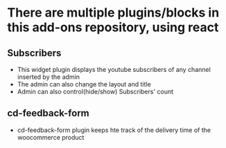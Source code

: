 # There are multiple plugins/blocks in this add-ons repository, using react

## Subscribers
- This widget plugin displays the youtube subscribers of any channel inserted by the admin
- The admin can also change the layout and title
- Admin can also control(hide/show) Subscribers' count

## cd-feedback-form
- cd-feedback-form plugin keeps hte track of the delivery time of the woocommerce product
